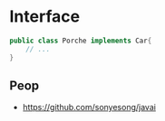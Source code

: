 # Interface

```java
public class Porche implements Car{
    // ...
}
```

## Peop
- https://github.com/sonyesong/javai

